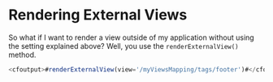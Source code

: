 # Rendering External Views

So what if I want to render a view outside of my application without using the setting explained above? Well, you use the `renderExternalView()` method.

```javascript
<cfoutput>#renderExternalView(view='/myViewsMapping/tags/footer')#</cfoutput>
```

